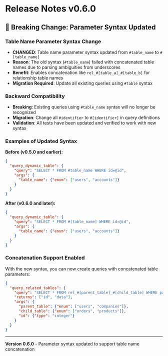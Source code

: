 # Release Notes v0.6.0

## 🚨 **Breaking Change: Parameter Syntax Updated**

### Table Name Parameter Syntax Change
- **CHANGED**: Table name parameter syntax updated from `#table_name` to `#[table_name]`
- **Reason**: The old syntax (`#table_name`) failed with concatenated table names due to parsing ambiguities from underscores
- **Benefit**: Enables concatenation like `rel_#[table_a]_#[table_b]` for relationship table names
- **Migration Required**: Update all existing queries using `#table` syntax

### Backward Compatibility
- **Breaking**: Existing queries using `#table_name` syntax will no longer be recognized
- **Migration**: Change all `#identifier` to `#[identifier]` in query definitions
- **Validation**: All tests have been updated and verified to work with new syntax

### Examples of Updated Syntax

**Before (v0.5.0 and earlier):**
```json
{
  "query_dynamic_table": {
    "query": "SELECT * FROM #table_name WHERE id=@id",
    "args": {
      "table_name": {"enum": ["users", "accounts"]}
    }
  }
}
```

**After (v0.6.0 and later):**
```json
{
  "query_dynamic_table": {
    "query": "SELECT * FROM #[table_name] WHERE id=@id",
    "args": {
      "table_name": {"enum": ["users", "accounts"]}
    }
  }
}
```

### Concatenation Support Enabled
With the new syntax, you can now create queries with concatenated table parameters:

```json
{
  "query_related_tables": {
    "query": "SELECT * FROM rel_#[parent_table]_#[child_table] WHERE parent_id=@id",
    "returns": ["id", "data"],
    "args": {
      "parent_table": {"enum": ["users", "companies"]},
      "child_table": {"enum": ["orders", "products"]},
      "id": {"type": "integer"}
    }
  }
}
```

---
**Version 0.6.0** - Parameter syntax updated to support table name concatenation</parameter>

